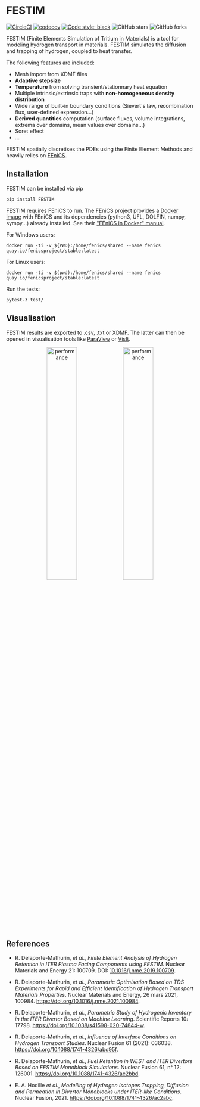 # FESTIM

[![CircleCI](https://circleci.com/gh/RemDelaporteMathurin/FESTIM.svg?style=svg&circle-token=ecc5a4a8c75955af6c238d255465bc04dfaaaf8e)](https://circleci.com/gh/RemDelaporteMathurin/FESTIM)
[![codecov](https://codecov.io/gh/RemDelaporteMathurin/FESTIM/branch/master/graph/badge.svg?token=AK3A9CV2D3)](https://codecov.io/gh/RemDelaporteMathurin/FESTIM)
[![Code style: black](https://img.shields.io/badge/code%20style-black-000000.svg?style=flat-square)](https://github.com/psf/black)
![GitHub stars](https://img.shields.io/github/stars/RemDelaporteMathurin/FESTIM.svg?logo=github&label=Stars&logoColor=white)
![GitHub forks](https://img.shields.io/github/forks/RemDelaporteMathurin/FESTIM.svg?logo=github&label=Forks&logoColor=white)

FESTIM (Finite Elements Simulation of Tritium in Materials) is a tool for modeling hydrogen transport in materials. 
FESTIM simulates the diffusion and trapping of hydrogen, coupled to heat transfer.


The following features are included:
- Mesh import from XDMF files
- **Adaptive stepsize**
- **Temperature** from solving transient/stationnary heat equation
- Multiple intrinsic/extrinsic traps with **non-homogeneous density distribution**
- Wide range of built-in boundary conditions (Sievert's law, recombination flux, user-defined expression...)
- **Derived quantities** computation (surface fluxes, volume integrations, extrema over domains, mean values over domains...)
- Soret effect
- ...

FESTIM spatially discretises the PDEs using the Finite Element Methods and heavily relies on [FEniCS](https://fenicsproject.org).

## Installation

FESTIM can be installed via pip

    pip install FESTIM

FESTIM requires FEniCS to run.
The FEniCS project provides a [Docker image](https://hub.docker.com/r/fenicsproject/stable/) with FEniCS and its dependencies (python3, UFL, DOLFIN, numpy, sympy...)  already installed. See their ["FEniCS in Docker" manual](https://fenics.readthedocs.io/projects/containers/en/latest/).

For Windows users:

    docker run -ti -v ${PWD}:/home/fenics/shared --name fenics quay.io/fenicsproject/stable:latest

For Linux users:

    docker run -ti -v $(pwd):/home/fenics/shared --name fenics quay.io/fenicsproject/stable:latest

Run the tests:

    pytest-3 test/


## Visualisation
FESTIM results are exported to .csv, .txt or XDMF. The latter can then be opened in visualisation tools like [ParaView](https://www.paraview.org/) or [VisIt](https://wci.llnl.gov/simulation/computer-codes/visit/).
<p align="center">
  <img alt="performance" src="https://user-images.githubusercontent.com/40028739/69346147-9abb6980-0c72-11ea-80e7-9c0a76659268.png" width="40%"> <img alt="performance" src="https://user-images.githubusercontent.com/40028739/69346752-9d6a8e80-0c73-11ea-96c1-27b6104eb9ff.png" width="40%">
</p>

## References
- R. Delaporte-Mathurin, _et al._, _Finite Element Analysis of Hydrogen Retention in ITER Plasma Facing Components using FESTIM_. Nuclear Materials and Energy 21: 100709. DOI: [10.1016/j.nme.2019.100709](https://doi.org/10.1016/j.nme.2019.100709).

- R. Delaporte-Mathurin, _et al._, _Parametric Optimisation Based on TDS Experiments for Rapid and Efficient Identification of Hydrogen Transport Materials Properties_. Nuclear Materials and Energy, 26 mars 2021, 100984. https://doi.org/10.1016/j.nme.2021.100984.

- R. Delaporte-Mathurin, _et al._, _Parametric Study of Hydrogenic Inventory in the ITER Divertor Based on Machine Learning_. Scientific Reports 10: 17798. https://doi.org/10.1038/s41598-020-74844-w.

- R. Delaporte-Mathurin, _et al._, _Influence of Interface Conditions on Hydrogen Transport Studies_. Nuclear Fusion 61 (2021): 036038. https://doi.org/10.1088/1741-4326/abd95f.

- R. Delaporte-Mathurin, _et al._, _Fuel Retention in WEST and ITER Divertors Based on FESTIM Monoblock Simulations_. Nuclear Fusion 61, nᵒ 12: 126001. https://doi.org/10.1088/1741-4326/ac2bbd.

- E. A. Hodille _et al._, _Modelling of Hydrogen Isotopes Trapping, Diffusion and Permeation in Divertor Monoblocks under ITER-like Conditions_. Nuclear Fusion, 2021. https://doi.org/10.1088/1741-4326/ac2abc.

